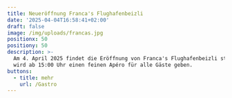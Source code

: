 ```yaml
---
title: Neueröffnung Franca's Flughafenbeizli
date: '2025-04-04T16:58:41+02:00'
draft: false
image: /img/uploads/francas.jpg
positionx: 50
positiony: 50
description: >-
  Am 4. April 2025 findet die Eröffnung von Franca's Flughafenbeizli statt. Es
  wird ab 15:00 Uhr einen feinen Apéro für alle Gäste geben.
buttons:
  - title: mehr
    url: /Gastro
---
```


